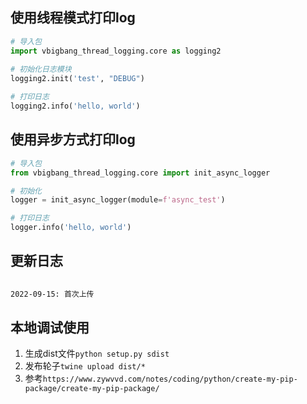 ## 使用线程模式打印log
 ```python
# 导入包
import vbigbang_thread_logging.core as logging2
   
# 初始化日志模块
logging2.init('test', "DEBUG")

# 打印日志
logging2.info('hello, world')
```

## 使用异步方式打印log
```python
# 导入包
from vbigbang_thread_logging.core import init_async_logger

# 初始化
logger = init_async_logger(module=f'async_test')

# 打印日志
logger.info('hello, world')
```

## 更新日志
```bash
     
2022-09-15: 首次上传

```
  
    

## 本地调试使用
1. 生成dist文件```python setup.py sdist```
2. 发布轮子```twine upload dist/*```
3. 参考```https://www.zywvvd.com/notes/coding/python/create-my-pip-package/create-my-pip-package/```
